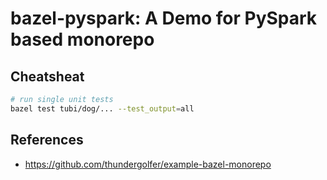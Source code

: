 # bazel-pyspark: A Demo for PySpark based monorepo

## Cheatsheat
``` bash
# run single unit tests
bazel test tubi/dog/... --test_output=all
```

## References
+ https://github.com/thundergolfer/example-bazel-monorepo
